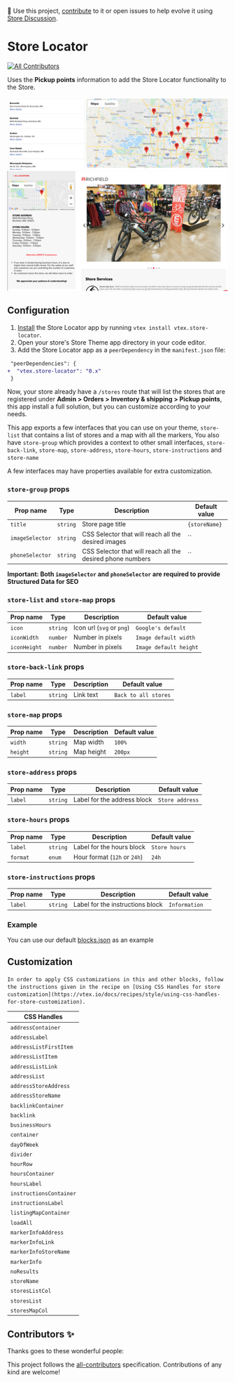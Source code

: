 📢 Use this project, [contribute](https://github.com/{OrganizationName}/{AppName}) to it or open issues to help evolve it using [Store Discussion](https://github.com/vtex-apps/store-discussion).

# Store Locator

<!-- DOCS-IGNORE:start -->
<!-- ALL-CONTRIBUTORS-BADGE:START - Do not remove or modify this section -->

[![All Contributors](https://img.shields.io/badge/all_contributors-0-orange.svg?style=flat-square)](#contributors-)

<!-- ALL-CONTRIBUTORS-BADGE:END -->
<!-- DOCS-IGNORE:end -->

Uses the **Pickup points** information to add the Store Locator functionality to the Store.

![List](./images/store-list.png)
![Detail](./images/store-detail.png)

## Configuration

1. [Install](https://vtex.io/docs/recipes/development/installing-an-app/) the Store Locator app by running `vtex install vtex.store-locator`.
2. Open your store's Store Theme app directory in your code editor.
3. Add the Store Locator app as a `peerDependency` in the `manifest.json` file:

```diff
 "peerDependencies": {
+  "vtex.store-locator": "0.x"
 }
```

Now, your store already have a `/stores` route that will list the stores that are registered under **Admin > Orders > Inventory & shipping > Pickup points**, this app install a full solution, but you can customize according to your needs.

This app exports a few interfaces that you can use on your theme, `store-list` that contains a list of stores and a map with all the markers,
You also have `store-group` which provides a context to other small interfaces, `store-back-link`, `store-map`, `store-address`, `store-hours`, `store-instructions` and `store-name`

A few interfaces may have properties available for extra customization.

### `store-group` props

| Prop name       | Type     | Description                                                | Default value |
| --------------- | -------- | ---------------------------------------------------------- | ------------- |
| `title`         | `string` | Store page title                                           | `{storeName}` |
| `imageSelector` | `string` | CSS Selector that will reach all the desired images        | ``            |
| `phoneSelector` | `string` | CSS Selector that will reach all the desired phone numbers | ``            |

**Important: Both `imageSelector` and `phoneSelector` are required to provide Structured Data for SEO**

### `store-list` and `store-map` props

| Prop name    | Type     | Description               | Default value          |
| ------------ | -------- | ------------------------- | ---------------------- |
| `icon`       | `string` | Icon url (`svg` or `png`) | `Google's default`     |
| `iconWidth`  | `number` | Number in pixels          | `Image default width`  |
| `iconHeight` | `number` | Number in pixels          | `Image default height` |

### `store-back-link` props

| Prop name | Type     | Description | Default value        |
| --------- | -------- | ----------- | -------------------- |
| `label`   | `string` | Link text   | `Back to all stores` |

### `store-map` props

| Prop name | Type     | Description | Default value |
| --------- | -------- | ----------- | ------------- |
| `width`   | `string` | Map width   | `100%`        |
| `height`  | `string` | Map height  | `200px`       |

### `store-address` props

| Prop name | Type     | Description                 | Default value   |
| --------- | -------- | --------------------------- | --------------- |
| `label`   | `string` | Label for the address block | `Store address` |

### `store-hours` props

| Prop name | Type     | Description                  | Default value |
| --------- | -------- | ---------------------------- | ------------- |
| `label`   | `string` | Label for the hours block    | `Store hours` |
| `format`  | `enum`   | Hour format (`12h` or `24h`) | `24h`         |

### `store-instructions` props

| Prop name | Type     | Description                      | Default value |
| --------- | -------- | -------------------------------- | ------------- |
| `label`   | `string` | Label for the instructions block | `Information` |

### Example

You can use our default [blocks.json](https://github.com/vtex-apps/store-locator/blob/master/store/blocks.json) as an example

## Customization

`In order to apply CSS customizations in this and other blocks, follow the instructions given in the recipe on [Using CSS Handles for store customization](https://vtex.io/docs/recipes/style/using-css-handles-for-store-customization).`

| CSS Handles             |
| ----------------------- |
| `addressContainer`      |
| `addressLabel`          |
| `addressListFirstItem`  |
| `addressListItem`       |
| `addressListLink`       |
| `addressList`           |
| `addressStoreAddress`   |
| `addressStoreName`      |
| `backlinkContainer`     |
| `backlink`              |
| `businessHours`         |
| `container`             |
| `dayOfWeek`             |
| `divider`               |
| `hourRow`               |
| `hoursContainer`        |
| `hoursLabel`            |
| `instructionsContainer` |
| `instructionsLabel`     |
| `listingMapContainer`   |
| `loadAll`               |
| `markerInfoAddress`     |
| `markerInfoLink`        |
| `markerInfoStoreName`   |
| `markerInfo`            |
| `noResults`             |
| `storeName`             |
| `storesListCol`         |
| `storesList`            |
| `storesMapCol`          |

<!-- DOCS-IGNORE:start -->

## Contributors ✨

Thanks goes to these wonderful people:

<!-- ALL-CONTRIBUTORS-LIST:START - Do not remove or modify this section -->
<!-- prettier-ignore-start -->
<!-- markdownlint-disable -->
<!-- markdownlint-enable -->
<!-- prettier-ignore-end -->

<!-- ALL-CONTRIBUTORS-LIST:END -->

This project follows the [all-contributors](https://github.com/all-contributors/all-contributors) specification. Contributions of any kind are welcome!

<!-- DOCS-IGNORE:end -->
